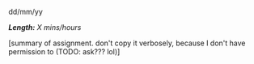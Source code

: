 dd/mm/yy
<permalink to Edmodo post>


***Length:*** *X mins/hours*

[summary of assignment.
don't copy it verbosely, because I don't have permission to (TODO: ask??? lol)]
